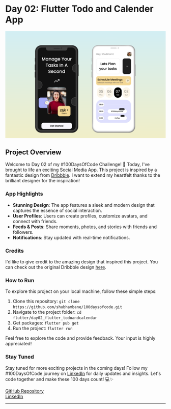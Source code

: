 # Day 02: Flutter Todo and Calender App

![App Preview](assets/gitImages/day02.png)

## Project Overview

Welcome to Day 02 of my #100DaysOfCode Challenge! 🚀 Today, I've brought to life an exciting Social Media App. This project is inspired by a fantastic design from [Dribbble](https://dribbble.com). I want to extend my heartfelt thanks to the brilliant designer for the inspiration!

### App Highlights

- **Stunning Design**: The app features a sleek and modern design that captures the essence of social interaction.
- **User Profiles**: Users can create profiles, customize avatars, and connect with friends.
- **Feeds & Posts**: Share moments, photos, and stories with friends and followers.
- **Notifications**: Stay updated with real-time notifications.

### Credits

I'd like to give credit to the amazing design that inspired this project. You can check out the original Dribbble design [here](https://dribbble.com/shots/22700975-Task-Management-Mobile-App-Design).

### How to Run

To explore this project on your local machine, follow these simple steps:

1. Clone this repository: `git clone https://github.com/shubhambane/100daysofcode.git`
2. Navigate to the project folder: `cd flutter/day02_flutter_todoandcalendar`
3. Get packages: `flutter pub get`
4. Run the project: `flutter run`

Feel free to explore the code and provide feedback. Your input is highly appreciated!

### Stay Tuned

Stay tuned for more exciting projects in the coming days! Follow my #100DaysOfCode journey on [LinkedIn](https://www.linkedin.com/in/shubham-bane) for daily updates and insights. Let's code together and make these 100 days count! 💻✨

[GitHub Repository](https://github.com/shubhambane/100daysofcode/tree/main/flutter/day02_flutter_todoandcalendar)
<br>
[LinkedIn](https://www.linkedin.com/in/shubham-bane)


---
